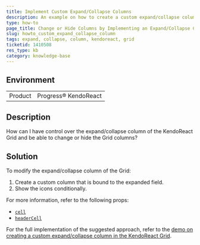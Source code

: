 ```yaml
---
title: Implement Custom Expand/Collapse Columns
description: An example on how to create a custom expand/collapse column in the KendoReact Grid.
type: how-to
page_title: Change or Hide Columns by Implementing an Expand/Collapse Column | KendoReact Grid
slug: howto_custom_expand_collapse_column
tags: expand, collapse, column, kendoreact, grid
ticketid: 1410508
res_type: kb
category: knowledge-base
---
```


## Environment

<table>
    <tbody>
	    <tr>
	    	<td>Product</td>
	    	<td>Progress® KendoReact</td>
	    </tr>
    </tbody>
</table>


## Description

How can I have control over the expand/collapse column of the KendoReact Grid and be able to change or hide the Grid columns?

## Solution

To modify the expand/collapse column of the Grid:

1. Create a custom column that is bound to the expanded field.
1. Show the icons conditionally.

For more information, refer to the following props:
* [`cell`](https://www.telerik.com/kendo-react-ui/components/grid/api/GridColumnProps/#toc-cell)
* [`headerCell`](https://www.telerik.com/kendo-react-ui/components/grid/api/GridColumnProps/#toc-headercell)

For the full implementation of the suggested approach, refer to the [demo on creating a custom expand/collapse column in the KendoReact Grid](https://stackblitz.com/edit/react-abh1id-pwtfuf?file=app/main.jsx).

